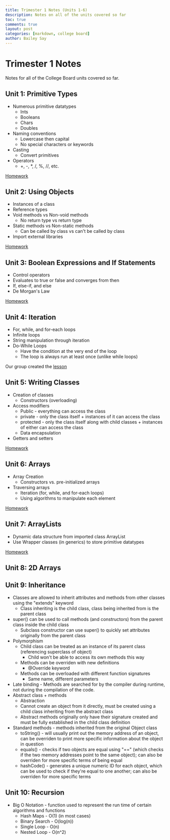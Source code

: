 ```yaml
---
title: Trimester 1 Notes (Units 1-6)
description: Notes on all of the units covered so far
toc: true
comments: true
layout: post
categories: [markdown, college board]
author: Bailey Say
---
```


# Trimester 1 Notes

Notes for all of the College Board units covered so far.

## Unit 1: Primitive Types

- Numerous primitive datatypes
  - Ints
  - Booleans
  - Chars
  - Doubles
- Naming conventions
  - Lowercase then capital
  - No special characters or keywords
- Casting
  - Convert primitives
- Operators
  - +, -, *, /, %, //, etc.
  
[Homework]({{site.baseurl}}/2022/10/16/unit1primitives.html)

## Unit 2: Using Objects

- Instances of a class
- Reference types
- Void methods vs Non-void methods
  - No return type vs return type
- Static methods vs Non-static methods
  - Can be called by class vs can't be called by class
- Import external libraries
  
[Homework]({{site.baseurl}}/2022/10/18/unit2objects.html)

## Unit 3: Boolean Expressions and If Statements

- Control operators
- Evaluates to true or false and converges from then
- If, else-if, and else
- De Morgan's Law
  
[Homework]({{site.baseurl}}/2022/10/20/unit3booleans.html)

## Unit 4: Iteration

- For, while, and for-each loops
- Infinite loops
- String manipulation through iteration
- Do-While Loops
  - Have the condition at the very end of the loop
  - The loop is always run at least once (unlike while loops)
  
Our group created the [lesson](https://nicm2.github.io/macromonkeys_blog/college%20board/units/2022/10/10/unit4iteration.html)

## Unit 5: Writing Classes

- Creation of classes
  - Constructors (overloading)
- Access modifiers
  - Public - everything can access the class
  - private - only the class itself + instances of it can access the class
  - protected - only the class itself along with child classes + instances of either can access the class
  - Data encapsulation
- Getters and setters
  
[Homework]({{site.baseurl}}/2022/10/24/unit5classes.html)

## Unit 6: Arrays

- Array Creation
  - Constructors vs. pre-initialized arrays
- Traversing arrays
  - Iteration (for, while, and for-each loops)
  - Using algorithms to manipulate each element
  
[Homework]({{site.baseurl}}/2022/10/25/unit6arrays.html)

## Unit 7: ArrayLists

- Dynamic data structure from imported class ArrayList
- Use Wrapper classes (in generics) to store primitive datatypes

[Homework]({{site.baseurl}}/2022/11/30/unit7arraylists.html)
## Unit 8: 2D Arrays



## Unit 9: Inheritance

- Classes are allowed to inherit attributes and methods from other classes using the "extends" keyword
  - Class inheriting is the child class, class being inherited from is the parent class
- super() can be used to call methods (and constructors) from the parent class inside the child class
  - Subclass constructor can use super() to quickly set attributes originally from the parent class
- Polymorphism
  - Child class can be treated as an instance of its parent class (referencing superclass of object)
    - Child won't be able to access its own methods this way
  - Methods can be overriden with new definitions
    - @Override keyword
  - Methods can be overloaded with different function signatures
    - Same name, different parameters
- Late binding - Methods are searched for by the compiler during runtime, not during the compilation of the code.
- Abstract class + methods
  - Abstraction
  - Cannot create an object from it directly, must be created using a child class inheriting from the abstract class
  - Abstract methods originally only have their signature created and must be fully established in the child class definition
- Standard methods - methods inherited from the original Object class
  - toString() - will usually print out the memory address of an object, can be overriden to print more specific information about the object in question
  - equals() - checks if two objects are equal using "==" (which checks if the two memory addresses point to the same object); can also be overriden for more specific terms of being equal
  - hashCode() - generates a unique numeric ID for each object, which can be used to check if they're equal to one another; can also be overriden for more specific terms

## Unit 10: Recursion

- Big O Notation - function used to represent the run time of certain algorithms and functions
  - Hash Maps - O(1) (in most cases)
  - Binary Search - O(log(n))
  - Single Loop - O(n)
  - Nested Loop - O(n^2)